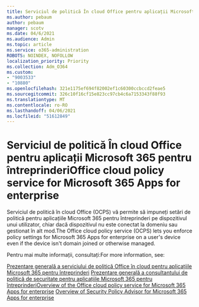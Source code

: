 ```yaml
---
title: Serviciul de politică În cloud Office pentru aplicații Microsoft 365 pentru întreprinderi
ms.author: pebaum
author: pebaum
manager: scotv
ms.date: 04/6/2021
ms.audience: Admin
ms.topic: article
ms.service: o365-administration
ROBOTS: NOINDEX, NOFOLLOW
localization_priority: Priority
ms.collection: Adm_O364
ms.custom:
- "9003533"
- "10880"
ms.openlocfilehash: 321e1175ef694f82002ef1c60300ccbccd2feae5
ms.sourcegitcommit: 326c10f16cf15e823cc97cb4c6a7153343f88f93
ms.translationtype: MT
ms.contentlocale: ro-RO
ms.lasthandoff: 04/06/2021
ms.locfileid: "51612849"
---
```

# <a name="office-cloud-policy-service-for-microsoft-365-apps-for-enterprise"></a><span data-ttu-id="49991-102">Serviciul de politică În cloud Office pentru aplicații Microsoft 365 pentru întreprinderi</span><span class="sxs-lookup"><span data-stu-id="49991-102">Office cloud policy service for Microsoft 365 Apps for enterprise</span></span>

<span data-ttu-id="49991-103">Serviciul de politică în cloud Office (OCPS) vă permite să impuneți setări de politică pentru aplicațiile Microsoft 365 pentru întreprinderi pe dispozitivul unui utilizator, chiar dacă dispozitivul nu este conectat la domeniu sau gestionat în alt mod.</span><span class="sxs-lookup"><span data-stu-id="49991-103">The Office cloud policy service (OCPS) lets you enforce policy settings for Microsoft 365 Apps for enterprise  on a user's device even if the device isn't domain joined or otherwise managed.</span></span> 

<span data-ttu-id="49991-104">Pentru mai multe informații, consultați:</span><span class="sxs-lookup"><span data-stu-id="49991-104">For more information, see:</span></span>

<span data-ttu-id="49991-105">[Prezentare generală a serviciului de politică Office în cloud pentru aplicațiile Microsoft 365 pentru întreprinderi](https://docs.microsoft.com/deployoffice/overview-office-cloud-policy-service) 
 [Prezentare generală a consultantului de politică de securitate pentru aplicațiile Microsoft 365 pentru întreprinderi](https://docs.microsoft.com/deployoffice/overview-of-security-policy-advisor)</span><span class="sxs-lookup"><span data-stu-id="49991-105">[Overview of the Office cloud policy service for Microsoft 365 Apps for enterprise](https://docs.microsoft.com/deployoffice/overview-office-cloud-policy-service)
[Overview of Security Policy Advisor for Microsoft 365 Apps for enterprise](https://docs.microsoft.com/deployoffice/overview-of-security-policy-advisor)</span></span>
